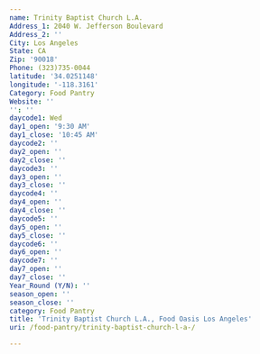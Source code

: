 ```yaml
---
name: Trinity Baptist Church L.A.
Address_1: 2040 W. Jefferson Boulevard
Address_2: ''
City: Los Angeles
State: CA
Zip: '90018'
Phone: (323)735-0044
latitude: '34.0251148'
longitude: '-118.3161'
Category: Food Pantry
Website: ''
'': ''
daycode1: Wed
day1_open: '9:30 AM'
day1_close: '10:45 AM'
daycode2: ''
day2_open: ''
day2_close: ''
daycode3: ''
day3_open: ''
day3_close: ''
daycode4: ''
day4_open: ''
day4_close: ''
daycode5: ''
day5_open: ''
day5_close: ''
daycode6: ''
day6_open: ''
daycode7: ''
day7_open: ''
day7_close: ''
Year_Round (Y/N): ''
season_open: ''
season_close: ''
category: Food Pantry
title: 'Trinity Baptist Church L.A., Food Oasis Los Angeles'
uri: /food-pantry/trinity-baptist-church-l-a-/

---
```

